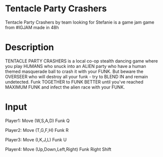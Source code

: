 # Tentacle Party Crashers

Tentacle Party Crashers by team looking for Stefanie
is a game jam game from #IGJAM made in 48h

# Description
TENTACLE PARTY CRASHERS is a local co-op stealth dancing game where you play HUMANS who snuck into an ALIEN party who have a human themed masquerade ball to crash it with your FUNK. But beware the OVERSEER who will destroy all your funk - try to BLEND IN and remain undetected. Funk TOGETHER to FUNK BETTER until you've reached MAXIMUM FUNK and infect the alien race with your FUNK.

# Input
Player1: Move (W,S,A,D) Funk Q

Player2: Move (T,G,F,H) Funk R

Player3: Move (I,K,J,L) Funk U

Player4: Move (Up,Down,Left,Right) Funk Right Shift

